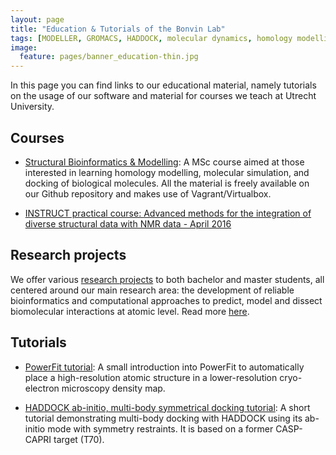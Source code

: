 ```yaml
---
layout: page
title: "Education & Tutorials of the Bonvin Lab"
tags: [MODELLER, GROMACS, HADDOCK, molecular dynamics, homology modelling, docking, p53, MDM2]
image:
  feature: pages/banner_education-thin.jpg
---
```

In this page you can find links to our educational material, namely tutorials on the usage of our software and material for courses we teach at Utrecht University.

## Courses

* [Structural Bioinformatics & Modelling](/education/molmod/): A MSc course aimed at those interested in learning homology modelling, molecular simulation, and docking of biological molecules. All the material is freely available on our Github repository and makes use of Vagrant/Virtualbox.

* [INSTRUCT practical course: Advanced methods for the integration of diverse structural data with NMR data - April 2016](/education/INSTRUCT-practical-course/)


## Research projects

We offer various [research projects](/education/research-projects/) to both bachelor and master students, all centered around our main research area: the development of reliable bioinformatics and computational approaches to predict, model and dissect biomolecular interactions at atomic level. Read more [here](/education/research-projects/).


## Tutorials

* [PowerFit tutorial](/education/powerfit/): A small introduction into
  PowerFit to automatically place a high-resolution atomic structure in a
  lower-resolution cryo-electron microscopy density map.

* [HADDOCK ab-initio, multi-body symmetrical docking tutorial](/education/HADDOCK-CASP-CAPRI-T70):
  A short tutorial demonstrating multi-body docking with HADDOCK using its ab-initio mode with symmetry restraints.
  It is based on a former CASP-CAPRI target (T70).
